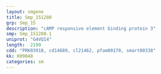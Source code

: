 ```yaml
---
layout: smgene
title: Smp_151280
grp: Smp_15
description: "cAMP responsive element binding protein 3"
smp: Smp_151280.1
uniprot: "G4VQI4"
length:  2199
cdd: "PRK03918, cd14689, cl21462, pfam00170, smart00338"
kk: K09048
categories: sm
---
```


